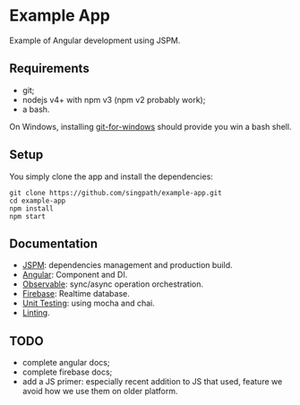 # Example App

Example of Angular development using JSPM.


## Requirements

- git;
- nodejs v4+ with npm v3 (npm v2 probably work);
- a bash.

On Windows, installing [git-for-windows](https://git-scm.com/download/win)
should provide you win a bash shell.


## Setup

You simply clone the app and install the dependencies:
```
git clone https://github.com/singpath/example-app.git
cd example-app
npm install
npm start
```


## Documentation

- [JSPM](./docs/jspm.md): dependencies management and production build.
- [Angular](./docs/angular.md): Component and DI.
- [Observable](./docs/observable.md): sync/async operation orchestration.
- [Firebase](./docs/firebase.md): Realtime database.
- [Unit Testing](./docs/testing.md): using mocha and chai.
- [Linting](./docs/lint.md).


## TODO

- complete angular docs;
- complete firebase docs;
- add a JS primer: especially recent addition to JS that used, feature we avoid
how we use them on older platform.
